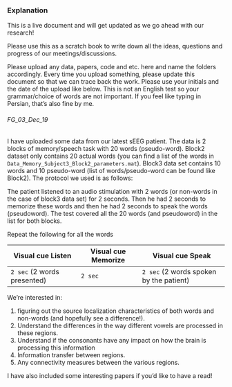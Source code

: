 ### Explanation

This is a live document and will get updated as we go ahead with our research!



Please use this as a scratch book to write down all the ideas, questions and progress of our meetings/discussions.

 

Please upload any data, papers, code and etc. here and name the folders accordingly. Every time you upload something, please update this document so that we can trace back the work. Please use your initials and the date of the upload like below. This is not an English test so your grammar/choice of words are not important. If you feel like typing in Persian, that’s also fine by me.

 

###### FG_03_Dec_19

I have uploaded some data from our latest sEEG patient. The data is 2 blocks of memory/speech task with 20 words (pseudo-word). Block2 dataset only contains 20 actual words (you can find a list of the words in `Data_Memory_Subject3_Block2_parameters.mat`). Block3 data set contains 10 words and 10 pseudo-word (list of words/pseudo-word can be found like Block2). The protocol we used is as follows:

 

The patient listened to an audio stimulation with 2 words (or non-words in the case of block3 data set) for 2 seconds. Then he had 2 seconds to memorize these words and then he had 2 seconds to speak the words (pseudoword). The test covered all the 20 words (and pseudoword) in the list for both blocks.



Repeat the following for all the words

| Visual cue Listen            | Visual cue Memorize | Visual cue Speak                         |
| ---------------------------- | ------------------- | ---------------------------------------- |
| `2 sec`  (2 words presented) | `2 sec`             | `2 sec` (2  words spoken by the patient) |



We’re interested in:

1. figuring out the source localization characteristics of both words and non-words (and     hopefully see a difference!). 
2. Understand the differences in the way different vowels are processed in these regions.
3. Understand if the consonants have any impact on how the brain is processing this     information
4. Information transfer between regions. 
5. Any connectivity measures between the various regions.

 

I have also included some interesting papers if you’d like to have a read!